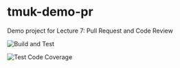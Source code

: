 # tmuk-demo-pr
Demo project for Lecture 7: Pull Request and Code Review

![Build and Test](https://github.com/mtaromi/tmuk-demo-pr/actions/workflows/build.yml/badge.svg)


![Test Code Coverage](https://img.shields.io/badge/Code%20Coverage-83%25-success?style=flat)


